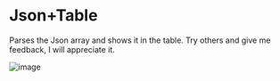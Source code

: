 # Json+Table
Parses the Json array and shows it in the table.
Try others and give me feedback, I will appreciate it.


![image](https://user-images.githubusercontent.com/86443448/136871715-263606d0-649d-400d-b271-382ab977e337.png)
